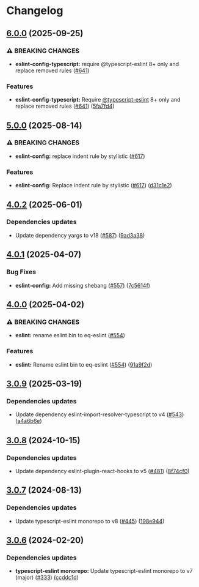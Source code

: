 # Changelog

## [6.0.0](https://github.com/kronostechnologies/standards/compare/eslint-config-typescript-react@v5.0.0...eslint-config-typescript-react@v6.0.0) (2025-09-25)


### ⚠ BREAKING CHANGES

* **eslint-config-typescript:** require @typescript-eslint 8+ only and replace removed rules ([#641](https://github.com/kronostechnologies/standards/issues/641))

### Features

* **eslint-config-typescript:** Require [@typescript-eslint](https://github.com/typescript-eslint) 8+ only and replace removed rules ([#641](https://github.com/kronostechnologies/standards/issues/641)) ([5fa7fd4](https://github.com/kronostechnologies/standards/commit/5fa7fd4a8b8b26ac0396029dfc0ebe708985580c))

## [5.0.0](https://github.com/kronostechnologies/standards/compare/eslint-config-typescript-react@v4.0.2...eslint-config-typescript-react@v5.0.0) (2025-08-14)


### ⚠ BREAKING CHANGES

* **eslint-config:** replace indent rule by stylistic ([#617](https://github.com/kronostechnologies/standards/issues/617))

### Features

* **eslint-config:** Replace indent rule by stylistic ([#617](https://github.com/kronostechnologies/standards/issues/617)) ([d31c1e2](https://github.com/kronostechnologies/standards/commit/d31c1e2af2239a939d061b77aed04911c1643daf))

## [4.0.2](https://github.com/kronostechnologies/standards/compare/eslint-config-typescript-react@v4.0.1...eslint-config-typescript-react@v4.0.2) (2025-06-01)


### Dependencies updates

* Update dependency yargs to v18 ([#587](https://github.com/kronostechnologies/standards/issues/587)) ([9ad3a38](https://github.com/kronostechnologies/standards/commit/9ad3a38909970d3774fb7e8a31591c6b8fe2f109))

## [4.0.1](https://github.com/kronostechnologies/standards/compare/eslint-config-typescript-react@v4.0.0...eslint-config-typescript-react@v4.0.1) (2025-04-07)


### Bug Fixes

* **eslint-config:** Add missing shebang ([#557](https://github.com/kronostechnologies/standards/issues/557)) ([7c5614f](https://github.com/kronostechnologies/standards/commit/7c5614f8005c566d4356fbfe1a0d4c7da9c4a046))

## [4.0.0](https://github.com/kronostechnologies/standards/compare/eslint-config-typescript-react@v3.0.9...eslint-config-typescript-react@v4.0.0) (2025-04-02)


### ⚠ BREAKING CHANGES

* **eslint:** rename eslint bin to eq-eslint ([#554](https://github.com/kronostechnologies/standards/issues/554))

### Features

* **eslint:** Rename eslint bin to eq-eslint ([#554](https://github.com/kronostechnologies/standards/issues/554)) ([91a9f2d](https://github.com/kronostechnologies/standards/commit/91a9f2dc0cc4f0908887bd559fa3a8377dc374f5))

## [3.0.9](https://github.com/kronostechnologies/standards/compare/eslint-config-typescript-react@v3.0.8...eslint-config-typescript-react@v3.0.9) (2025-03-19)


### Dependencies updates

* Update dependency eslint-import-resolver-typescript to v4 ([#543](https://github.com/kronostechnologies/standards/issues/543)) ([a4a6b6e](https://github.com/kronostechnologies/standards/commit/a4a6b6e3b19b265e259c19a3bd72944dfe083d1e))

## [3.0.8](https://github.com/kronostechnologies/standards/compare/eslint-config-typescript-react@v3.0.7...eslint-config-typescript-react@v3.0.8) (2024-10-15)


### Dependencies updates

* Update dependency eslint-plugin-react-hooks to v5 ([#481](https://github.com/kronostechnologies/standards/issues/481)) ([8f74cf0](https://github.com/kronostechnologies/standards/commit/8f74cf0b3c91c991e0521a4110ea1d0e4c545da4))

## [3.0.7](https://github.com/kronostechnologies/standards/compare/eslint-config-typescript-react@v3.0.6...eslint-config-typescript-react@v3.0.7) (2024-08-13)


### Dependencies updates

* Update typescript-eslint monorepo to v8 ([#445](https://github.com/kronostechnologies/standards/issues/445)) ([198e944](https://github.com/kronostechnologies/standards/commit/198e944268168ac797085d5ecc92b97d24800b9b))

## [3.0.6](https://github.com/kronostechnologies/standards/compare/eslint-config-typescript-react-v3.0.5...eslint-config-typescript-react@v3.0.6) (2024-02-20)


### Dependencies updates

* **typescript-eslint monorepo:** Update typescript-eslint monorepo to v7 (major) ([#333](https://github.com/kronostechnologies/standards/issues/333)) ([ccddc1d](https://github.com/kronostechnologies/standards/commit/ccddc1d59b9fa44b1290d91b8f48d922df27daa2))
